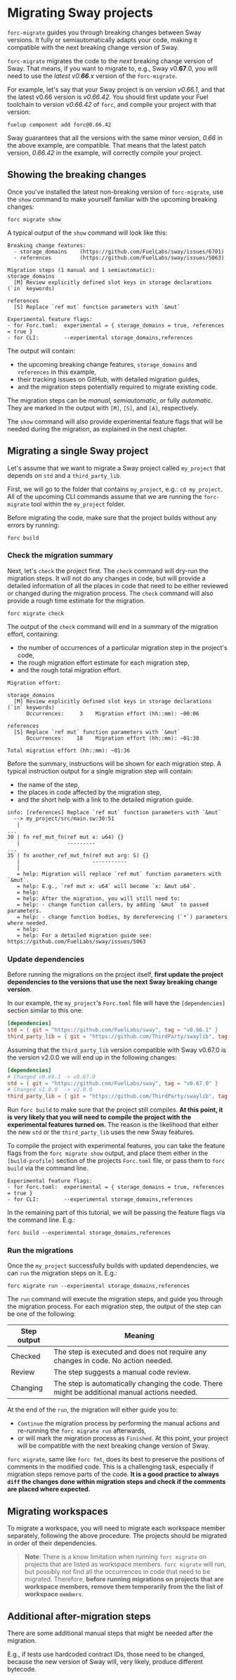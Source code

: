 <!-- markdownlint-disable MD041 -->

# Migrating Sway projects

`forc-migrate` guides you through breaking changes between Sway versions. It fully or semiautomatically adapts your code, making it compatible with the next breaking change version of Sway.

`forc-migrate` migrates the code to the _next_ breaking change version of Sway. That means, if you want to migrate to, e.g., Sway v0.**67**.0, you will need to use the _latest v0.**66**.x_ version of the `forc-migrate`.

For example, let's say that your Sway project is on version _v0.66.1_, and that the latest v0.66 version is _v0.66.42_. You should first update your Fuel toolchain to version _v0.66.42_ of `forc`, and compile your project with that version:

```text
fuelup component add forc@0.66.42
```

Sway guarantees that all the versions with the same minor version, _0.66_ in the above example, are compatible. That means that the latest patch version, _0.66.42_ in the example, will correctly compile your project.

## Showing the breaking changes

Once you've installed the latest non-breaking version of `forc-migrate`, use the `show` command to make yourself familiar with the upcoming breaking changes:

```text
forc migrate show
```

A typical output of the `show` command will look like this:

```text
Breaking change features:
  - storage_domains    (https://github.com/FuelLabs/sway/issues/6701)
  - references         (https://github.com/FuelLabs/sway/issues/5063)

Migration steps (1 manual and 1 semiautomatic):
storage_domains
  [M] Review explicitly defined slot keys in storage declarations (`in` keywords)

references
  [S] Replace `ref mut` function parameters with `&mut`

Experimental feature flags:
- for Forc.toml:  experimental = { storage_domains = true, references = true }
- for CLI:        --experimental storage_domains,references
```

The output will contain:

- the upcoming breaking change features, `storage_domains` and `references` in this example,
- their tracking issues on GitHub, with detailed migration guides,
- and the migration steps potentially required to migrate existing code.

The migration steps can be _manual_, _semiautomatic_, or fully _automatic_. They are marked in the output with `[M]`, `[S]`, and `[A]`, respectively.

The `show` command will also provide experimental feature flags that will be needed during the migration, as explained in the next chapter.

## Migrating a single Sway project

Let's assume that we want to migrate a Sway project called `my_project` that depends on `std` and a `third_party_lib`.

First, we will go to the folder that contains `my_project`, e.g.: `cd my_project`. All of the upcoming CLI commands assume that we are running the `forc-migrate` tool within the `my_project` folder.

Before migrating the code, make sure that the project builds without any errors by running:

```text
forc build
```

### Check the migration summary

Next, let's `check` the project first. The `check` command will dry-run the migration steps. It will not do any changes in code, but will provide a detailed information of all the places in code that need to be either reviewed or changed during the migration process. The `check` command will also provide a rough time estimate for the migration.

```text
forc migrate check
```

The output of the `check` command will end in a summary of the migration effort, containing:

- the number of occurrences of a particular migration step in the project's code,
- the rough migration effort estimate for each migration step,
- and the rough total migration effort.

```text
Migration effort:

storage_domains
  [M] Review explicitly defined slot keys in storage declarations (`in` keywords)
      Occurrences:     3    Migration effort (hh::mm): ~00:06

references
  [S] Replace `ref mut` function parameters with `&mut`
      Occurrences:    18    Migration effort (hh::mm): ~01:30

Total migration effort (hh::mm): ~01:36
```

Before the summary, instructions will be shown for each migration step. A typical instruction output for a single migration step will contain:

- the name of the step,
- the places in code affected by the migration step,
- and the short help with a link to the detailed migration guide.

```text
info: [references] Replace `ref mut` function parameters with `&mut`
  --> my_project/src/main.sw:30:51
   |
...
30 | fn ref_mut_fn(ref mut x: u64) {}
   |               ---------
...
35 | fn another_ref_mut_fn(ref mut arg: S) {}
   |                       -----------
   |
   = help: Migration will replace `ref mut` function parameters with `&mut`.
   = help: E.g., `ref mut x: u64` will become `x: &mut u64`.
   = help:  
   = help: After the migration, you will still need to:
   = help: - change function callers, by adding `&mut` to passed parameters.
   = help: - change function bodies, by dereferencing (`*`) parameters where needed.
   = help:  
   = help: For a detailed migration guide see: https://github.com/FuelLabs/sway/issues/5063
```

### Update dependencies

Before running the migrations on the project itself, **first update the project dependencies to the versions that use the next Sway breaking change version**.

In our example, the `my_project`'s `Forc.toml` file will have the `[dependencies]` section similar to this one:

```toml
[dependencies]
std = { git = "https://github.com/FuelLabs/sway", tag = "v0.66.1" }
third_party_lib = { git = "https://github.com/ThirdParty/swaylib", tag = "v1.0.0" }
```

Assuming that the `third_party_lib` version compatible with Sway v0.67.0 is the version v2.0.0 we will end up in the following changes:

```toml
[dependencies]
# Changed v0.66.1 -> v0.67.0
std = { git = "https://github.com/FuelLabs/sway", tag = "v0.67.0" }
# Changed v1.0.0  -> v2.0.0
third_party_lib = { git = "https://github.com/ThirdParty/swaylib", tag = "v2.0.0" }
```

Run `forc build` to make sure that the project still compiles. **At this point, it is very likely that you will need to compile the project with the experimental features turned on.** The reason is the likelihood that either the new `std` or the `third_party_lib` uses the new Sway features.

To compile the project with experimental features, you can take the feature flags from the `forc migrate show` output, and place them either in the `[build-profile]` section of the projects `Forc.toml` file, or pass them to `forc build` via the command line.

```text
Experimental feature flags:
- for Forc.toml:  experimental = { storage_domains = true, references = true }
- for CLI:        --experimental storage_domains,references
```

In the remaining part of this tutorial, we will be passing the feature flags via the command line. E.g.:

```text
forc build --experimental storage_domains,references
```

### Run the migrations

Once the `my_project` successfully builds with updated dependencies, we can `run` the migration steps on it. E.g.:

```text
forc migrate run --experimental storage_domains,references
```

The `run` command will execute the migration steps, and guide you through the migration process. For each migration step, the output of the step can be one of the following:

| Step output | Meaning |
| ----------- | ------- |
| Checked     | The step is executed and does not require any changes in code. No action needed. |
| Review      | The step suggests a manual code review. |
| Changing    | The step is automatically changing the code. There might be additional manual actions needed. |

At the end of the `run`, the migration will either guide you to:

- `Continue` the migration process by performing the manual actions and re-running the `forc migrate run` afterwards,
- or will mark the migration process as `Finished`. At this point, your project will be compatible with the next breaking change version of Sway.

`forc migrate`, same like `forc fmt`, does its best to preserve the positions of comments in the modified code. This is a challenging task, especially if migration steps remove parts of the code. **It is a good practice to always `diff` the changes done within migration steps and check if the comments are placed where expected.**

## Migrating workspaces

To migrate a workspace, you will need to migrate each workspace member separately, following the above procedure. The projects should be migrated in order of their dependencies.

> **Note**: There is a know limitation when running `forc migrate` on projects that are listed as workspace members. `forc migrate` will run, but possibly not find all the occurrences in code that need to be migrated. Therefore, **before running migrations on projects that are workspace members, remove them temporarily from the the list of workspace `members`**.

## Additional after-migration steps

There are some additional manual steps that might be needed after the migration.

E.g., if tests use hardcoded contract IDs, those need to be changed, because the new version of Sway will, very likely, produce different bytecode.
